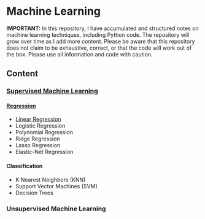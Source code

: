 # Machine Learning
**IMPORTANT:** In this repository, I have accumulated and structured notes on machine learning techniques, including Python code. The repository will grow over time as I add more content. Please be aware that this repository does not claim to be exhaustive, correct, or that the code will work out of the box. Please use all information and code with caution.

## Content
### [Supervised Machine Learning](https://github.com/tbgrun/machine_learning/blob/main/supervised_ml/01%20-%20Supervised%20Machine%20Learning.md)
#### [Regression](https://github.com/tbgrun/machine_learning/blob/main/supervised_ml/Regression%20Overview.md)
* [Linear Regression](https://github.com/tbgrun/machine_learning/blob/main/supervised_ml/Linear%20Regression.md)
* Logistic Regression
* Polynomial Regression
* Ridge Regression
* Lasso Regression
* Elastic-Net Regression
#### Classification
* K Nearest Neighbors (KNN)
* Support Vector Machines (SVM)
* Decision Trees
### Unsupervised Machine Learning

